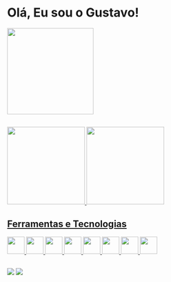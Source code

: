 # Olá, Eu sou o Gustavo!

<img src="https://media.giphy.com/media/13HBDT4QSTpveU/giphy.gif" width="200" height="200" />

##

<div>
<a href="https://github.com/GustavoHenriqueP">
<img height="180em" src="https://github-readme-stats.vercel.app/api?username=GustavoHenriqueP&show_icons=true&theme=codeSTACKr&include_all_commits=true&count_private=true"/>
<img height="180em" src="https://github-readme-stats.vercel.app/api/top-langs/?username=GustavoHenriqueP&layout=compact&langs_count=7&theme=codeSTACKr"/>
</div>          

## Ferramentas e Tecnologias
<img src="https://cdn.jsdelivr.net/gh/devicons/devicon/icons/flutter/flutter-original.svg" width="40" height="40"/> <img src="https://cdn.jsdelivr.net/gh/devicons/devicon/icons/firebase/firebase-plain.svg" width="40" height="40"/> <img src="https://cdn.jsdelivr.net/gh/devicons/devicon/icons/java/java-original.svg" width="40" height="40"/> <img src="https://cdn.jsdelivr.net/gh/devicons/devicon/icons/androidstudio/androidstudio-original.svg" width="40" height="40"/> <img src="https://cdn.jsdelivr.net/gh/devicons/devicon/icons/selenium/selenium-original.svg" width="40" height="40"/> <img src="https://cdn.jsdelivr.net/gh/devicons/devicon/icons/microsoftsqlserver/microsoftsqlserver-plain.svg" width="40" height="40"/> <img src="https://cdn.jsdelivr.net/gh/devicons/devicon/icons/mysql/mysql-original.svg" width="40" height="40"/> <img src="https://cdn.jsdelivr.net/gh/devicons/devicon/icons/git/git-original.svg" width="40" height="40"/>
##
<div>
<a href = "mailto:gustavo_henriquedepaula@hotmail.com"><img src="https://img.shields.io/badge/Microsoft_Outlook-0078D4?style=for-the-badge&logo=microsoft-outlook&logoColor=white" target="_blank"></a>
<a href="https://www.linkedin.com/in/gustavo-h-a-de-paula/" target="_blank"><img src="https://img.shields.io/badge/-LinkedIn-%230077B5?style=for-the-badge&logo=linkedin&logoColor=white" target="_blank"></a>   
</div>

